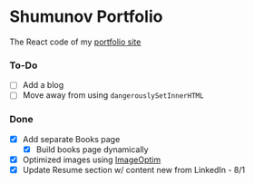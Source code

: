 # Shumunov Portfolio

The React code of my [portfolio site](ShugKnight24.github.io)

### To-Do
- [ ] Add a blog
- [ ] Move away from using `dangerouslySetInnerHTML`

### Done
- [X] Add separate Books page
  - [X] Build books page dynamically
- [X] Optimized images using [ImageOptim](https://imageoptim.com/)
- [X] Update Resume section w/ content new from LinkedIn - 8/1
